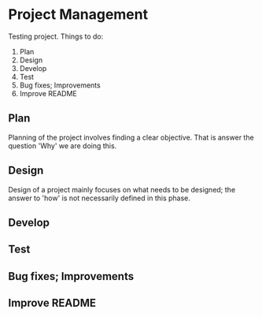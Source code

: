 # Project Management
Testing project.
Things to do:
1. Plan
2. Design
3. Develop
4. Test
5. Bug fixes; Improvements
6. Improve README

## Plan
Planning of the project involves finding a clear objective. That is answer the question 'Why' we are doing this.

## Design
Design of a project mainly focuses on what needs to be designed; the answer to 'how' is not necessarily defined
in this phase.

## Develop

## Test

## Bug fixes; Improvements

## Improve README
